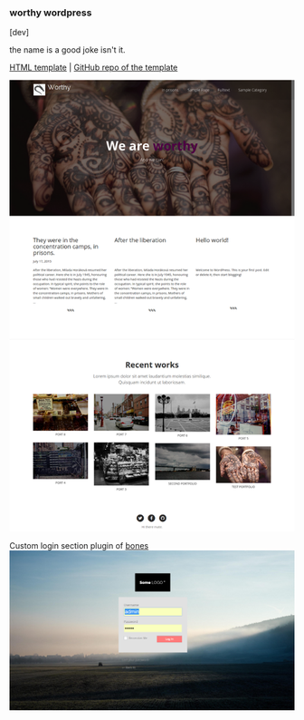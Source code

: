 ### worthy wordpress
  
[dev]  

the name is a good joke isn't it.  
  
  
[HTML template](http://www.htmlcoder.me/worthy-free-bootstrap-template) | [GitHub repo of the template](https://github.com/Html-Coder/Worthy)

![screenshot](https://github.com/mthjn/Worthy-WordPress/blob/master/screenshot.png)
  
  
Custom login section plugin of [bones](https://github.com/eddiemachado/bones/blob/master/library/admin.php)  
![login screenshot](https://github.com/mthjn/Worthy-WordPress/blob/master/login-screenshot.png)  
